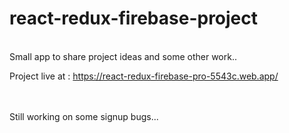 <h1>react-redux-firebase-project</h1><br/>
Small app to share project ideas and some other work..

Project live at : https://react-redux-firebase-pro-5543c.web.app/

<br />
<br/>
Still working on some signup bugs...
